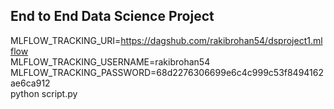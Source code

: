## End to End Data Science Project

MLFLOW_TRACKING_URI=https://dagshub.com/rakibrohan54/dsproject1.mlflow \
MLFLOW_TRACKING_USERNAME=rakibrohan54 \
MLFLOW_TRACKING_PASSWORD=68d2276306699e6c4c999c53f8494162ae6ca912 \
python script.py